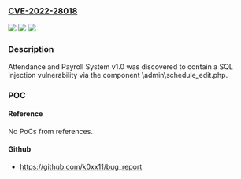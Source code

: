 ### [CVE-2022-28018](https://cve.mitre.org/cgi-bin/cvename.cgi?name=CVE-2022-28018)
![](https://img.shields.io/static/v1?label=Product&message=n%2Fa&color=blue)
![](https://img.shields.io/static/v1?label=Version&message=n%2Fa&color=blue)
![](https://img.shields.io/static/v1?label=Vulnerability&message=n%2Fa&color=brighgreen)

### Description

Attendance and Payroll System v1.0 was discovered to contain a SQL injection vulnerability via the component \admin\schedule_edit.php.

### POC

#### Reference
No PoCs from references.

#### Github
- https://github.com/k0xx11/bug_report

